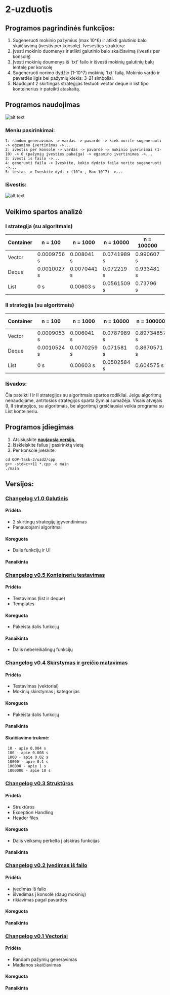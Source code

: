 ﻿# 2-uzduotis
## Programos pagrindinės funkcijos:
  1. Sugeneruoti mokinio pažymius (max 10^6) ir atlikti galutinio balo skaičiavimą (ivestis per konsolę). Ivesesties struktūra:
  2. Įvesti mokinio duomenys ir atlikti galutinio balo skaičiavimą (ivestis per konsolę)    
  3. Įvesti mokinių doumenys iš 'txt' failo ir išvesti mokinių galutinių balų lentelę per konsolę
  4. Sugeneruoti norimo dydžio (1-10^7) mokinių 'txt' failą. Mokinio vardo ir pavardės ilgis bei pažymių kiekis: 3-21 simboliai.
  5. Naudojant 2 skirtingas strategijas testuoti vector deque ir list tipo konteinerius ir pateikti ataskaitą.
## Programos naudojimas
![alt text](https://github.com/PauliusKu/2-uzduotisVEC/blob/master/Pav/Menu.png)
### Meniu pasirinkimai:
    1: random generavimas -> vardas -> pavardė -> kiek norite sugeneruoti -> egzamino įvertinimas ->...
    2: ivestis per konsole -> vardas -> pavardė -> mokinio įverinimai (1-10) -> 0 (pažymių įvesties pabaiga) -> egzamino įvertinimas ->...
    3: ivesti is failo ->...
    4: generuoti faila -> Iveskite, kokio dydzio faila norite sugeneruoti ->...
    5: testas -> Iveskite dydi x (10^x , Max 10^7) ->...
### Išvestis:
![alt text](https://github.com/PauliusKu/2-uzduotisVEC/blob/master/Pav/Isvestis.png)
## Veikimo spartos analizė
### I strategija (su algoritmais)

|Container                    |n = 100    |n = 1000     |n = 10000    |n = 100000   |n = 1000000 |
|-----------------------------|----------|------------|------------|------------|-----------|
|Vector |0.0009756 s|0.008041 s|0.0741989 s |0.990607  s|10.7395  s|
|Deque |0.0010027 s| 0.0070441 s|0.072219 s |0.933481 s|11.1386 s|
|List |0        s| 0.00603    s|0.0561509 s |0.73796 s|8.16674 s|

### II strategija (su algoritmais)

|Container                    |n = 100    |n = 1000     |n = 10000    |n = 100000   |n = 1000000 |
|-----------------------------|----------|------------|------------|------------|-----------|
|Vector |0.0009053 s|0.006041 s|0.0787989 s |0.89734857  s|10.0808  s|
|Deque |0.0010524 s| 0.0070259 s|0.071581 s |0.8670571 s|9.67171 s|
|List |0        s| 0.00603    s|0.0502584 s |0.604575 s|6.50328 s|
### Išvados:
Čia pateikti I ir II strategijos su algoritmais spartos rodikliai. Jeigu algoritmų nenaudojame, antrtosios strategijos sparta žymiai sumažėja. Visais atvejais (I, II strategijos, su algoritmais, be algoritmų) greičiausiai veikia programa su List konteineriu.

## Programos įdiegimas

  1. Atsisiųskite [**naujausią versiją.**](https://github.com/PauliusKu/2-uzduotisVEC/releases)<br>
  2. Išskleiskite failus į pasirinktą vietą
  3. Per konsolė įveskite:
  
    cd OOP-Task-2/uzd2/cpp
    g++ -std=c++11 *.cpp -o main
    ./main
## Versijos:
### [Changelog v1.0 Galutinis](https://github.com/PauliusKu/2-uzduotisVEC/releases/tag/v1)
#### Pridėta
- 2 skirtingų strategijų įgyvendinimas
- Panaudojami algoritmai
#### Koreguota 
- Dalis funkcijų ir UI
#### Panaikinta
### [Changelog v0.5 Konteinerių testavimas](https://github.com/PauliusKu/2-uzduotisVEC/releases/tag/v0.5)
#### Pridėta
- Testavimas (list ir deque)
- Templates
#### Koreguota 
- Pakeista dalis funkcijų
#### Panaikinta
- Dalis nebereikalingų funkcijų
### [Changelog v0.4 Skirstymas ir greičio matavimas](https://github.com/PauliusKu/2-uzduotisVEC/releases/tag/v0.4)
#### Pridėta
- Testavimas (vektoriai)
- Mokinių skirstymas į kategorijas
#### Koreguota 
- Pakeista dalis funkcijų
#### Panaikinta

#### Skaičiavimo trukmė:
     10 - apie 0.004 s
     100 - apie 0.008 s
     1000 - apie 0.02 s
     10000 - apie 0.1 s
     100000 - apie 1 s
     1000000 - apie 10 s

### [Changelog v0.3 Struktūros](https://github.com/PauliusKu/2-uzduotisVEC/releases/tag/v0.3)
#### Pridėta
- Struktūros
- Exception Handling
- Header files
#### Koreguota
- Dalis veiksmų perkelta į atskiras funkcijas
#### Panaikinta
### [Changelog v0.2 Įvedimas iš failo](https://github.com/PauliusKu/2-uzduotisVEC/releases/tag/v0.2)
#### Pridėta
- įvedimas iš failo
- išvedimas į konsolė (daug mokinių)
- rikiavimas pagal pavardes
#### Koreguota

#### Panaikinta
### [Changelog v0.1 Vectoriai](https://github.com/PauliusKu/2-uzduotisVEC/releases/tag/v0.1)
#### Pridėta

- Random pažymių generavimas
- Madianos skaičiavimas
#### Koreguota

#### Panaikinta

